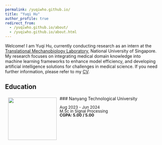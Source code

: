 ```yaml
---
permalink: /yuqiwho.github.io/
title: "Yuqi Hu"
author_profile: true
redirect_from: 
  - /yuqiwho.github.io/about/
  - /yuqiwho.github.io/about.html
---
```


Welcome! I am Yuqi Hu, currently conducting research as an intern at the [Translational Mechanobiology Laboratory](https://hanrylab.med.nus.edu.sg/), National University of Singapore. My research focuses on integrating medical domain knowledge into machine learning frameworks to enhance model efficiency, and developing artificial intelligence solutions for challenges in medical science. If you need further information, please refer to my <a href="{{ site.baseurl }}/assets/new_cv.pdf" download="Yuqi_Hu_CV.pdf">CV</a>.

Education
-----
<img style="float: left; margin:5px 10px" src="{{ site.baseurl }}/images/NTU_logo.png" width="160" height="140">
### Nanyang Technological University
<p style="line-height:1.0">
<font size="2">
Aug 2023 - Jun 2024<br />
M.Sc in Signal Processing<br />
<strong>CGPA: 5.00 / 5.00 </strong>
</font>
</p>
